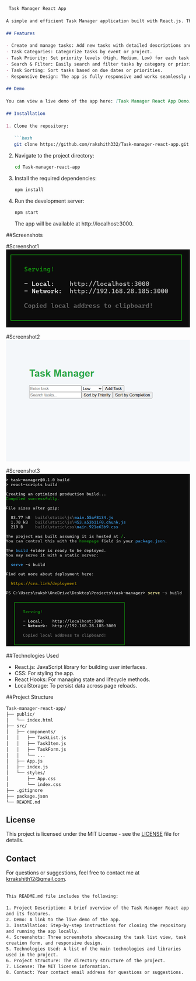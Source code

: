 

```markdown
 Task Manager React App

A simple and efficient Task Manager application built with React.js. This app allows users to create, manage, and track tasks for different events or projects. The app includes features such as task categorization, task priority settings, sorting, and more.

## Features

- Create and manage tasks: Add new tasks with detailed descriptions and due dates.
- Task Categories: Categorize tasks by event or project.
- Task Priority: Set priority levels (High, Medium, Low) for each task.
- Search & Filter: Easily search and filter tasks by category or priority.
- Task Sorting: Sort tasks based on due dates or priorities.
- Responsive Design: The app is fully responsive and works seamlessly on desktop and mobile devices.

## Demo

You can view a live demo of the app here: [Task Manager React App Demo](https://task-manager-react-app.vercel.app/)

## Installation

1. Clone the repository:

   ```bash
   git clone https://github.com/rakshith332/Task-manager-react-app.git
   ```

2. Navigate to the project directory:

   ```bash
   cd Task-manager-react-app
   ```

3. Install the required dependencies:

   ```bash
   npm install
   ```

4. Run the development server:

   ```bash
   npm start
   ```

   The app will be available at http://localhost:3000.

 ##Screenshots

 
#Screenshot1
![Task List View](Taskmanager1.png)

#Screenshot2
![Task Creation Form](Taskmanager2.png)

#Screenshot3
![Responsive Design](Taskmanager3.png)


 ##Technologies Used

- React.js: JavaScript library for building user interfaces.
- CSS: For styling the app.
- React Hooks: For managing state and lifecycle methods.
- LocalStorage: To persist data across page reloads.

 ##Project Structure

```
Task-manager-react-app/
├── public/
│   └── index.html
├── src/
│   ├── components/
│   │   ├── TaskList.js
│   │   ├── TaskItem.js
│   │   ├── TaskForm.js
│   │   └── ...
│   ├── App.js
│   ├── index.js
│   └── styles/
│       ├── App.css
│       └── index.css
├── .gitignore
├── package.json
└── README.md
```



## License

This project is licensed under the MIT License - see the [LICENSE](LICENSE) file for details.

## Contact

For questions or suggestions, feel free to contact me at [krrakshith12@gmail.com](mailto:krrakshith12@gmail.com).
```

This README.md file includes the following:

1. Project Description: A brief overview of the Task Manager React app and its features.
2. Demo: A link to the live demo of the app.
3. Installation: Step-by-step instructions for cloning the repository and running the app locally.
4. Screenshots: Three screenshots showcasing the task list view, task creation form, and responsive design.
5. Technologies Used: A list of the main technologies and libraries used in the project.
6. Project Structure: The directory structure of the project.
7. License: The MIT license information.
8. Contact: Your contact email address for questions or suggestions.


